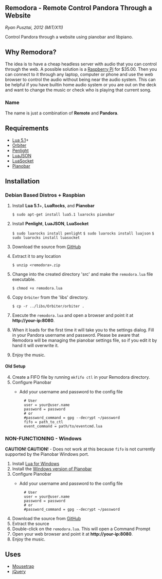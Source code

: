 ## Remodora - Remote Control Pandora Through a Website

_Ryan Pusztai, 2012 (MIT/X11)_

Control Pandora through a website using pianobar and libpiano.

## Why Remodora?

The idea is to have a cheap headless server with audio that you can control through the web. A possible
solution is a [Raspberry Pi](http://www.raspberrypi.org/) for $35.00. Then you can connect to it
through any laptop, computer or phone and use the web browser to control the audio without being near the
audio system. This can be helpful if you have builtin home audio system or you are out on the deck and want to
change the music or check who is playing that current song.

### Name

The name is just a combination of **Remote** and **Pandora**.

## Requirements

* [Lua 5.1](http://lua.org)+
* [Orbiter](http://github.com/stevedonovan/Orbiter)
* [Penlight](http://stevedonovan.github.com/Penlight/)
* [LuaJSON](https://github.com/harningt/luajson)
* [LuaSocket](https://github.com/keplerproject/luasocket)
* [Pianobar](http://github.com/PromyLOPh/pianobar)

## Installation

### Debian Based Distros + Raspbian

1. Install **Lua 5.1**+, **LuaRocks**, and **Pianobar**

	`$ sudo apt-get install lua5.1 luarocks pianobar`
2. Install **Penlight**, **LuaJSON**, **LuaSocket**

	`$ sudo luarocks install penlight`
	`$ sudo luarocks install luajson`
	`$ sudo luarocks install luasocket`
3. Download the source from [GitHub](https://github.com/rjpcomputing/Remodora/archive/master.zip)
4. Extract it to any location

	`$ unzip <remodora>.zip`
5. Change into the created directory 'src' and make the `remodora.lua` file executable.

	`$ chmod +x remodora.lua`
6. Copy `Orbiter` from the 'libs' directory.

	`$ cp -r ../libs/Orbiter/orbiter .`
7. Execute the `remodora.lua` and open a browser and point it at **http://your-ip:8080**.
8. When it loads for the first time it will take you to the settings dialog. Fill in your Pandora username and password. Please be aware that Remodora will be managing the pianobar settings file, so if you edit it by hand it will overwrite it.
9. Enjoy the music.

#### Old Setup

4. Create a FIFO file by running `mkfifo ctl` in your Remodora directory.
5. Configure Pianobar
	* Add your username and password to the config file

			# User
			user = your@user.name
			password = password
			# or
			#password_command = gpg --decrypt ~/password
			fifo = path_to_ctl
			event_command = path/to/eventcmd.lua

### NON-FUNCTIONING - Windows

**CAUTION! CAUTION!** - Does not work at this because `fifo` is not currently supported by the Pianobar Windows port.

1. Install [Lua for Windows](http://code.google.com/p/luaforwindows/)
2. Install the [Windows version of Pianobar](https://github.com/thedmd/pianobar-windows)
3. Configure Pianobar
	* Add your username and password to the config file

			# User
			user = your@user.name
			password = password
			# or
			#password_command = gpg --decrypt ~/password
2. Download the source from [GitHub](https://github.com/rjpcomputing/Remodora/archive/master.zip)
3. Extract the source
4. Double-click on the `remodora.lua`. This will open a Command Prompt
5. Open your web browser and point it at **http://your-ip:8080**.
6. Enjoy the music.

## Uses

* [Mousetrap](http://github.com/ccampbell/mousetrap)
* [jQuery](http://jquery.com/)
